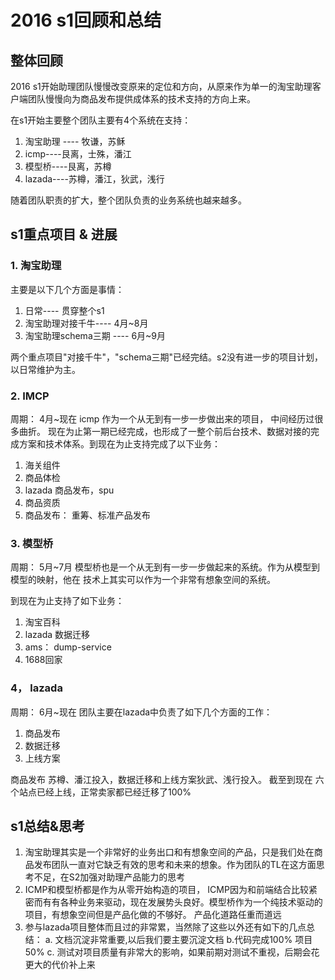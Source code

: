 

# 2016 s1回顾和总结

##  整体回顾
2016 s1开始助理团队慢慢改变原来的定位和方向，从原来作为单一的淘宝助理客户端团队慢慢向为商品发布提供成体系的技术支持的方向上来。

在s1开始主要整个团队主要有4个系统在支持：

1. 淘宝助理 ---- 牧谦，苏稣
2. icmp----艮离，士殊，潘江
3. 模型桥----艮离，苏樽
4. lazada----苏樽，潘江，狄武，浅行

随着团队职责的扩大，整个团队负责的业务系统也越来越多。
## s1重点项目 & 进展

### 1. 淘宝助理
主要是以下几个方面是事情：

1. 日常---- 贯穿整个s1
2. 淘宝助理对接千牛---- 4月~8月
3. 淘宝助理schema三期 ---- 6月~9月

两个重点项目"对接千牛"，"schema三期"已经完结。s2没有进一步的项目计划，以日常维护为主。

### 2. IMCP
周期： 4月~现在
icmp 作为一个从无到有一步一步做出来的项目， 中间经历过很多曲折。 现在为止第一期已经完成，也形成了一整个前后台技术、数据对接的完成方案和技术体系。到现在为止支持完成了以下业务：

1. 海关组件
2. 商品体检
3. lazada 商品发布，spu
4. 商品资质
5. 商品发布： 重筹、标准产品发布

### 3. 模型桥
周期： 5月~7月
模型桥也是一个从无到有一步一步做起来的系统。作为从模型到模型的映射，他在 技术上其实可以作为一个非常有想象空间的系统。

到现在为止支持了如下业务：
1. 淘宝百科
2. lazada 数据迁移
3. ams： dump-service
4. 1688回家

### 4， lazada
周期： 6月~现在
团队主要在lazada中负责了如下几个方面的工作：

1. 商品发布
2. 数据迁移
3. 上线方案

商品发布 苏樽、潘江投入，数据迁移和上线方案狄武、浅行投入。
截至到现在 六个站点已经上线，正常卖家都已经迁移了100%

## s1总结&思考
1. 淘宝助理其实是一个非常好的业务出口和有想象空间的产品，只是我们处在商品发布团队一直对它缺乏有效的思考和未来的想象。作为团队的TL在这方面思考不足，在S2加强对助理产品能力的思考
2. ICMP和模型桥都是作为从零开始构造的项目， ICMP因为和前端结合比较紧密而有有各种业务来驱动，现在发展势头良好。模型桥作为一个纯技术驱动的项目，有想象空间但是产品化做的不够好。 产品化道路任重而道远
3. 参与lazada项目整体而且过的非常累，当然除了这些以外还有如下的几点总结： a. 文档沉淀非常重要,以后我们要主要沉淀文档 b.代码完成100% 项目50% c. 测试对项目质量有非常大的影响，如果前期对测试不重视，后期会花更大的代价补上来
